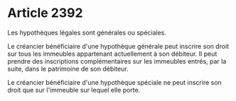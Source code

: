# Article 2392

Les hypothèques légales sont générales ou spéciales.

Le créancier bénéficiaire d'une hypothèque générale peut inscrire son droit sur tous les immeubles appartenant actuellement à son débiteur. Il peut prendre des inscriptions complémentaires sur les immeubles entrés, par la suite, dans le patrimoine de son débiteur.

Le créancier bénéficiaire d'une hypothèque spéciale ne peut inscrire son droit que sur l'immeuble sur lequel elle porte.
